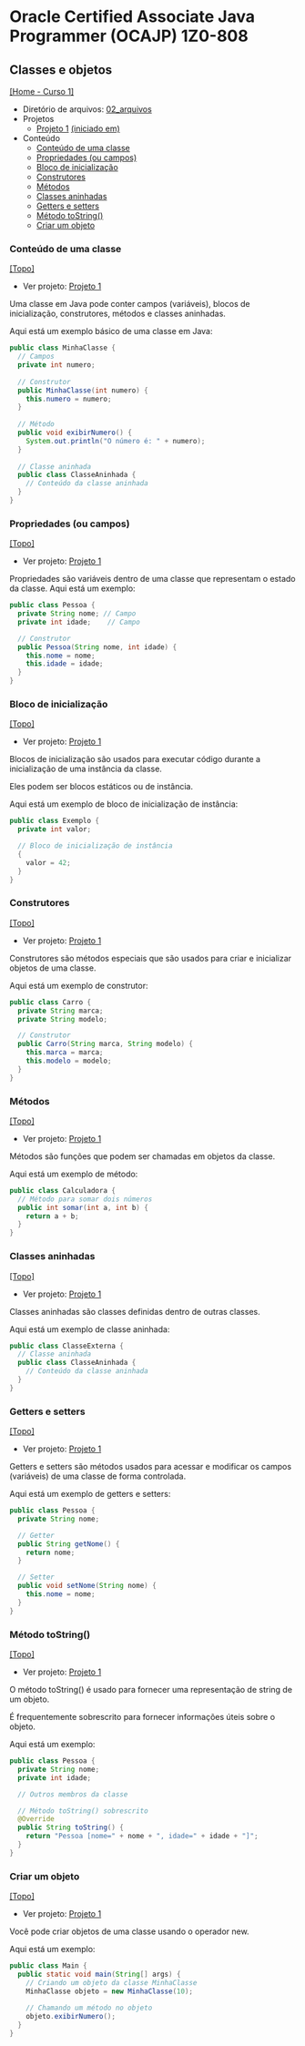# Oracle Certified Associate Java Programmer (OCAJP) 1Z0-808

## Classes e objetos
[[Home - Curso 1]](../../README.md#curso-1)<br />

- Diretório de arquivos: [02_arquivos](./02_arquivos/)
- Projetos
  - [Projeto 1](./02_arquivos/proj_01/) [(iniciado em)](#conteúdo-de-uma-classe)
- Conteúdo
  - [Conteúdo de uma classe](#conteúdo-de-uma-classe)
  - [Propriedades (ou campos)](#propriedades-ou-campos)
  - [Bloco de inicialização](#bloco-de-inicialização)
  - [Construtores](#construtores)
  - [Métodos](#métodos)
  - [Classes aninhadas](#classes-aninhadas)
  - [Getters e setters](#getters-e-setters)
  - [Método toString()](#método-tostring)
  - [Criar um objeto](#criar-um-objeto)

### Conteúdo de uma classe
[[Topo]](#)<br />

- Ver projeto: [Projeto 1](./02_arquivos/proj_01/)

Uma classe em Java pode conter campos (variáveis), blocos de inicialização, construtores, métodos e classes aninhadas.

Aqui está um exemplo básico de uma classe em Java:

```java
public class MinhaClasse {
  // Campos
  private int numero;
  
  // Construtor
  public MinhaClasse(int numero) {
    this.numero = numero;
  }
  
  // Método
  public void exibirNumero() {
    System.out.println("O número é: " + numero);
  }
  
  // Classe aninhada
  public class ClasseAninhada {
    // Conteúdo da classe aninhada
  }
}
```

### Propriedades (ou campos)
[[Topo]](#)<br />

- Ver projeto: [Projeto 1](./02_arquivos/proj_01/)

Propriedades são variáveis dentro de uma classe que representam o estado da classe. Aqui está um exemplo:

```java
public class Pessoa {
  private String nome; // Campo
  private int idade;    // Campo

  // Construtor
  public Pessoa(String nome, int idade) {
    this.nome = nome;
    this.idade = idade;
  }
}
```

### Bloco de inicialização
[[Topo]](#)<br />

- Ver projeto: [Projeto 1](./02_arquivos/proj_01/)

Blocos de inicialização são usados para executar código durante a inicialização de uma instância da classe.

Eles podem ser blocos estáticos ou de instância.

Aqui está um exemplo de bloco de inicialização de instância:

```java
public class Exemplo {
  private int valor;

  // Bloco de inicialização de instância
  {
    valor = 42;
  }
}
```

### Construtores
[[Topo]](#)<br />

- Ver projeto: [Projeto 1](./02_arquivos/proj_01/)

Construtores são métodos especiais que são usados para criar e inicializar objetos de uma classe.

Aqui está um exemplo de construtor:

```java
public class Carro {
  private String marca;
  private String modelo;

  // Construtor
  public Carro(String marca, String modelo) {
    this.marca = marca;
    this.modelo = modelo;
  }
}
```

### Métodos
[[Topo]](#)<br />

- Ver projeto: [Projeto 1](./02_arquivos/proj_01/)

Métodos são funções que podem ser chamadas em objetos da classe.

Aqui está um exemplo de método:

```java
public class Calculadora {
  // Método para somar dois números
  public int somar(int a, int b) {
    return a + b;
  }
}
```

### Classes aninhadas
[[Topo]](#)<br />

- Ver projeto: [Projeto 1](./02_arquivos/proj_01/)

Classes aninhadas são classes definidas dentro de outras classes.

Aqui está um exemplo de classe aninhada:

```java
public class ClasseExterna {
  // Classe aninhada
  public class ClasseAninhada {
    // Conteúdo da classe aninhada
  }
}
```

### Getters e setters
[[Topo]](#)<br />

- Ver projeto: [Projeto 1](./02_arquivos/proj_01/)

Getters e setters são métodos usados para acessar e modificar os campos (variáveis) de uma classe de forma controlada.

Aqui está um exemplo de getters e setters:

```java
public class Pessoa {
  private String nome;

  // Getter
  public String getNome() {
    return nome;
  }

  // Setter
  public void setNome(String nome) {
    this.nome = nome;
  }
}
```

### Método toString()
[[Topo]](#)<br />

- Ver projeto: [Projeto 1](./02_arquivos/proj_01/)

O método toString() é usado para fornecer uma representação de string de um objeto.

É frequentemente sobrescrito para fornecer informações úteis sobre o objeto.

Aqui está um exemplo:

```java
public class Pessoa {
  private String nome;
  private int idade;

  // Outros membros da classe

  // Método toString() sobrescrito
  @Override
  public String toString() {
    return "Pessoa [nome=" + nome + ", idade=" + idade + "]";
  }
}
```

### Criar um objeto
[[Topo]](#)<br />

- Ver projeto: [Projeto 1](./02_arquivos/proj_01/)

Você pode criar objetos de uma classe usando o operador new.

Aqui está um exemplo:

```java
public class Main {
  public static void main(String[] args) {
    // Criando um objeto da classe MinhaClasse
    MinhaClasse objeto = new MinhaClasse(10);
      
    // Chamando um método no objeto
    objeto.exibirNumero();
  }
}
```
